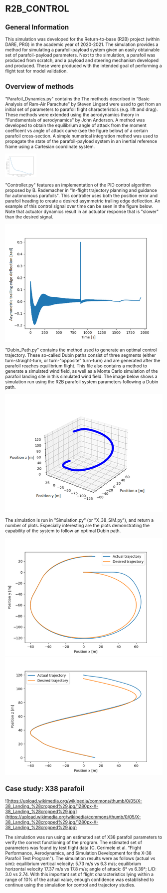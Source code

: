 # R2B_CONTROL

## General Information
This simulation was developed for the Return-to-base (R2B) project (within DARE, PRG) in the academic year of 2020-2021. The simulation provides a method for simulating a parafoil-payload system given an easily obtainable set of parafoil-payload parameters. Next to the simulation, a parafoil was produced from scratch, and a payload and steering mechanism developed and produced. These were produced with the intended goal of performing a flight test for model validation.

## Overview of methods

"Parafoil_Dynamics.py" contains the  The methods described in “Basic Analysis of Ram-Air Parachute” by Steven Lingard were used to get from an initial set of parameters to parafoil flight characteristcis (e.g. lift and drag). These methods were extended using the aerodynamics theory in "Fundamentals of aerodynamics" by John Anderson. A method was developed to obtain the equilibrium angle of attack from the moment coefficent vs angle of attack curve (see the figure below) of a certain parafoil cross-section. A simple numerical integration method was used to propagate the state of the parafoil-payload system in an inertial reference frame using a Cartesian coordinate system. 

<img src="./Images/Cm_alpha.png" width="100">

"Controller.py" features an implementation of the PID control algorithm proposed by B. Rademacher in “In-flight trajectory planning and guidance for autonomous parafoils". This controller uses both the position error and parafoil heading to create a desired asymmetric trailing edge deflection. An example of this control signal over time can be seen in the figure below. Note that actuator dynamics result in an actuator response that is "slower" than the desired signal.

![./Images/Control_Deflection.png](./Images/Control_Deflection.png)

"Dubin_Path.py" contains the method used to generate an optimal control trajectory. These so-called Dubin paths consist of three segments (either turn-straight-turn, or turn-"opposite" turn-turn) and are generated after the parafoil reaches equilibrium flight. This file also contains a method to generate a simulated wind field, as well as a Monte Carlo simulation of the parafoil landing site in this simulated wind field. The image below shows a simulation run using the R2B parafoil system parameters following a Dubin path.

![./Images/3D_trajectory_own_parafoil.png](./Images/3D_trajectory_own_parafoil.png)

The simulation is run in "Simulation.py" (or "X_38_SIM.py"), and return a number of plots. Especially interesting are the plots demonstrating the capability of the system to follow an optimal Dubin path.

![./Images/XY_desired.png](./Images/XY_desired.png)
![./Images/XZ_desired.png](./Images/XZ_desired.png)

## Case study: X38 parafoil

![https://upload.wikimedia.org/wikipedia/commons/thumb/0/05/X-38_Landing_%28cropped%29.jpg/1280px-X-38_Landing_%28cropped%29.jpg](https://upload.wikimedia.org/wikipedia/commons/thumb/0/05/X-38_Landing_%28cropped%29.jpg/1280px-X-38_Landing_%28cropped%29.jpg)

The simulation was run using an estimated set of X38 parafoil parameters to verify the correct functioning of the program. The estimated set of parameters was found by  test flight data (C. Cerimele et al. “Flight Performance, Aerodynamics, and
Simulation Development for the X-38 Parafoil Test Program"). The simulation results were as follows (actual vs sim): equilibrium vertical velocity: 5.73 m/s vs 6.3 m/s; equilibrium horizontal velocity 17.37 m/s vs 17.8 m/s; angle of attack: 6° vs 6.39°; L/D: 3.0 vs 2.74. With this important set of flight characteristics lying within a range of 10% of the actual value, enough confidence was established to continue using the simulation for control and trajectory studies.

